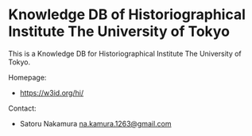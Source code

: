 Knowledge DB of Historiographical Institute The University of Tokyo
===========

This is a Knowledge DB for Historiographical Institute The University of Tokyo.

Homepage:
* https://w3id.org/hi/

Contact:
* Satoru Nakamura <na.kamura.1263@gmail.com>
